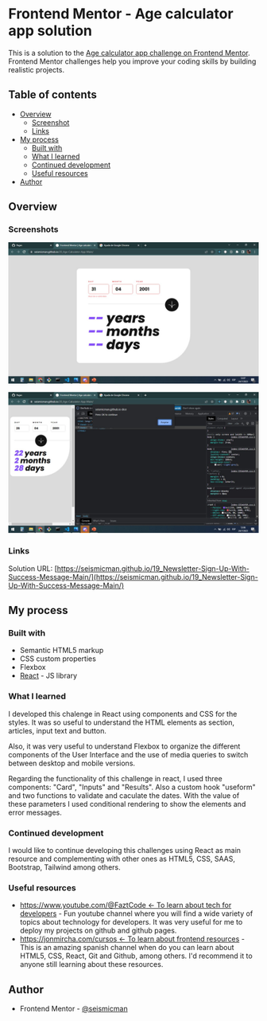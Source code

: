 # Frontend Mentor - Age calculator app solution

This is a solution to the [Age calculator app challenge on Frontend Mentor](https://www.frontendmentor.io/challenges/age-calculator-app-dF9DFFpj-Q). Frontend Mentor challenges help you improve your coding skills by building realistic projects.

## Table of contents

- [Overview](#overview)
  - [Screenshot](#screenshot)
  - [Links](#links)
- [My process](#my-process)
  - [Built with](#built-with)
  - [What I learned](#what-i-learned)
  - [Continued development](#continued-development)
  - [Useful resources](#useful-resources)
- [Author](#author)

## Overview

### Screenshots

![](./src/assets/images/screenshot1.jpg)

![](./src/assets/images/screenshot2.jpg)

### Links

Solution URL: [https://seismicman.github.io/19_Newsletter-Sign-Up-With-Success-Message-Main/](https://seismicman.github.io/19_Newsletter-Sign-Up-With-Success-Message-Main/)

## My process

### Built with

- Semantic HTML5 markup
- CSS custom properties
- Flexbox
- [React](https://reactjs.org/) - JS library

### What I learned

I developed this chalenge in React using components and CSS for the styles. It was so useful to understand the HTML elements as section, articles, input text and button.

Also, it was very useful to understand Flexbox to organize the different components of the User Interface and the use of media queries to switch between desktop and mobile versions.

Regarding the functionality of this challenge in react, I used three components: "Card", "Inputs" and "Results". Also a custom hook "useform" and two functions to validate and caculate the dates. With the value of these parameters I used conditional rendering to show the elements and error messages.

### Continued development

I would like to continue developing this challenges using React as main resource and complementing with other ones as HTML5, CSS, SAAS, Bootstrap, Tailwind among others.

### Useful resources

- [https://www.youtube.com/@FaztCode <- To learn about tech for developers](https://www.youtube.com/@FaztCode) - Fun youtube channel where you will find a wide variety of topics about technology for developers. It was very useful for me to deploy my projects on github and github pages.
- [https://jonmircha.com/cursos <- To learn about frontend resources](https://jonmircha.com/cursos) - This is an amazing spanish channel when do you can learn about HTML5, CSS, React, Git and Github, among others. I'd recommend it to anyone still learning about these resources.

## Author

- Frontend Mentor - [@seismicman](https://www.frontendmentor.io/profile/seismicman)
